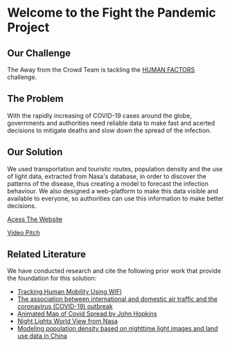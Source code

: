 # Welcome to the Fight the Pandemic Project

## Our Challenge

The Away from the Crowd Team is tackling the [HUMAN FACTORS](https://covid19.spaceappschallenge.org/challenges/covid-challenges/human-factors/details) challenge.

## The Problem

With the rapidly increasing of COVID-19 cases around the globe, governments and authorities need reliable data to make fast and acerted decisions to mitigate deaths and slow down the spread of the infection. 

## Our Solution

We used transportation and touristic routes, population density and the use of light data, extracted from Nasa's database, in order to discover the patterns of the disease, thus creating a model to forecast the infection behaviour. We also designed a web-platform to make this data visible and available to everyone, so authorities can use this information to make better decisions.

[Acess The Website](https://fightthepandemic.co/)

[Video Pitch](https://youtu.be/idRS3875TFw)

## Related Literature

We have conducted research and cite the following prior work that provide the foundation for this solution:
* [Tracking Human Mobility Using WIFI](https://journals.plos.org/plosone/article?id=10.1371/journal.pone.0130824)
* [The association between international and domestic air traffic and the coronavirus (COVID-19) outbreak](https://www.sciencedirect.com/science/article/pii/S1684118220300864)
* [Animated Map of Covid Spread by John Hopkins](https://coronavirus.jhu.edu/data/animated-world-map)
* [Night Lights World View from Nasa](https://worldview.earthdata.nasa.gov/?t=2020-03-06-T18%3A00%3A00Z&l=Reference_Features,Reference_Labels,VIIRS_SNPP_DayNightBand_ENCC,Coastlines(hidden),VIIRS_SNPP_CorrectedReflectance_TrueColor,MODIS_Aqua_CorrectedReflectance_TrueColor(hidden),MODIS_Terra_CorrectedReflectance_TrueColor(hidden))
* [Modeling population density based on nighttime light images and land use data in China](https://www.researchgate.net/publication/322191952_Modeling_population_density_based_on_nighttime_light_images_and_land_use_data_in_China)


